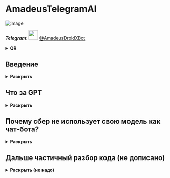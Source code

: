 # AmadeusTelegramAI

![image](https://user-images.githubusercontent.com/52743561/195871902-093c7feb-7dba-4dcd-b542-cfda3a6f7640.png)

***Telegram***: <img src="https://i.redd.it/4grdlvybnun01.gif" alt="" width="30"/> [@AmadeusDroidXBot](https://t.me/AmadeusDroidXBot)
<details>
<summary> <b>QR</b> </summary>
<img src="https://user-images.githubusercontent.com/52743561/196019257-3b61f25e-d954-4561-a60b-30b61f597750.png" alt="" width="400"/>

</details>

## Введение
<details>
<summary> <b>Раскрыть</b> </summary>
Давно я хотел запились работающего диалогового бота

*Да такого* что-бы при разговоре ты думал: [***"Ничего себе, он гений"***](https://www.reddit.com/r/steinsgate/comments/7k0ole/does_tuturu_have_any_actual_meaning/)

Широко известный (в узких кругах) [персонаж](https://steins-gate.fandom.com/wiki/Amadeus) недавно прочтённого мной [романа](https://ru.wikipedia.org/wiki/Врата;Штейна) заставил меня покопаться в области машинного обучения и написать пару простых нейронок на [keras](https://keras.io) которые занимались всякой хренью.

![image](https://user-images.githubusercontent.com/52743561/196018826-21e323bc-1372-4294-97a0-95cc39381e58.png)

Нейросеть которая могла бы работать со строками и отвечать на них подражая человеку была для меня мечтой

> Мечты не всегда сбываются

Но учить нормальную нейронку с нуля на датасетах было слишком долго и бесполезно, а в связи с некоторыми обстоятельствами я еще и не могу использовать мощное железо.

IF-скусственные ELSE-теллекты меня в край задолбали а условная Яндекс-Алиса это вообще полнейший кринж - ИИ который даже ответы сам генерировать не умеет, а просто ищет подходящий в бд
</details>

## Что за GPT
<details>
<summary> <b>Раскрыть</b> </summary>

![image](https://user-images.githubusercontent.com/52743561/195866476-02545073-5806-4b20-beb4-49e7155d7560.png)

[**GPT-3 (Generative Pre-trained Transformer 3)**](https://ru.wikipedia.org/wiki/GPT-3) - архитектура conversation моделей разработанная в 2020

[**RuGPT-3 by sberbank**](https://huggingface.co/sberbank-ai/rugpt3large_based_on_gpt2) - аналог GPT3 обученный на русской литературе

[**RuDialoGPT-3**](https://huggingface.co/Grossmend/rudialogpt3_medium_based_on_gpt2) - это [fine-tune](https://huggingface.co/transformers/v4.8.2/training.html) RuGPT3 от энтузиастов, заточенный под продолжение не абстрактных текстов, а диалогов 1на1

>фууу, почему ты взял готовую а не обучил сам?

1. Она обучалась сбербанком в месяц на 128 вычислительных видеокартах 
2. Нейросеть отлично справляется с огромным спектром задач [см. примеры](https://habr.com/ru/company/sberbank/blog/528966/)
</details>

## Почему сбер не использует свою модель как чат-бота?
<details>
<summary> <b>Раскрыть</b> </summary>

![image](https://user-images.githubusercontent.com/52743561/195869657-56bb30d4-a644-49d9-bb09-9a42ef9c2f76.png)

- Условной компании сложно как-то повлиять на уже готовую модель и заставить привлекать клиентов
- Модель продолжает диалог, а не выполняет конкретные функции, она бесполезна как ассистент
- Она может послать тебя матом во время диалога (если до этого конечно дойдёт)
</details>

## Дальше частичный разбор кода (не дописано)
<details>
<summary> <b>Раскрыть (не надо)</b> </summary>

![image](https://user-images.githubusercontent.com/52743561/195871433-42b145b4-a754-42cc-b6c4-63b6c840d32b.png)

Формат ввода у RuDialoGPT3 хитрый, и отличается от других GPT
[В этой статье чел разбирает тонкости](https://habr.com/ru/company/icl_services/blog/548244)

# bt.py
По сути это обертка для модели, которая занимается форматированием данных.
```python
def list_to_dialo(lst):
    st=""
    speaker=(len(lst)+1)%2
    for i in lst:
        tokens_count = len(tokenizer.encode(i))
        if tokens_count <= 15:l='1'
        elif tokens_count <= 50:l='2'
        elif tokens_count <= 256:l='3'
        else:l='-'
        st+=f"|{speaker}|{l}|"+ i + tokenizer.eos_token
        speaker=(speaker+1)%2
    return st+f"|{speaker}|-|"
```
# TeleWrapper.py
Файл занимается основными функциями бота, такими как общение голосом, генерация архива разговора и т.д.

</details>
